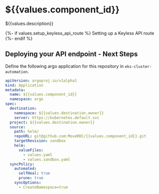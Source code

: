# ${{values.component_id}}

${{values.description}}

{%- if values.setup_keyless_api_route %}
Setting up a Keyless API route
{%- endif %}

## Deploying your API endpoint - Next Steps

Define the following argo application for this repository in `eks-cluster-automation`.

```yaml
apiVersion: argoproj.io/v1alpha1
kind: Application
metadata:
  name: ${{values.component_id}}
  namespace: argo
spec:
  destination:
    namespace: ${{values.destination.owner}}
    server: https://kubernetes.default.svc
  project: ${{values.destination.owner}}
  source:
    path: helm/
    repoURL: git@github.com:MoveRDC/{{values.component_id}}.git
    targetRevision: sandbox
    helm:
      valueFiles:
        - values.yaml
        - values.sandbox.yaml
  syncPolicy:
    automated:
      selfHeal: true
      prune: true
    syncOptions:
      - CreateNamespace=true      
```
